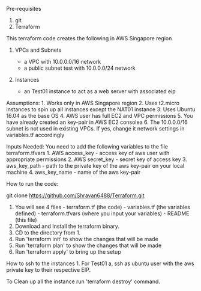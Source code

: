 Pre-requisites 

1. git
2. Terraform


This terraform code creates the following in AWS Singapore region

1. VPCs and Subnets
	- a VPC with 10.0.0.0/16 network
	- a public subnet test with 10.0.0.0/24 network


2. Instances
	- an Test01 instance to act as a web server with associated eip

Assumptions: 1. Works only in AWS Singapore region 2. Uses t2.micro instances to spin up all instances except the NAT01 instance 3. Uses Ubuntu 16.04 as the base OS 4. AWS user has full EC2 and VPC permissions 5. You have already created an key-pair in AWS EC2 consolea 6. The 10.0.0.0/16 subnet is not used in existing VPCs. If yes, change it network settings in variables.tf accordingly

Inputs Needed: You need to add the following variables to the file terraform.tfvars 1. AWS access_key - access key of aws user with appropriate permissions 2. AWS secret_key - secret key of access key 3. aws_key_path - path to the private key of the aws key-pair on your local machine 4. aws_key_name - name of the aws key-pair

How to run the code: 

git clone  https://github.com/Shravan6488/Terraform.git

1. You will see 4 files - terraform.tf (the code) - variables.tf (the variables defined) - terraform.tfvars (where you input your variables) - README (this file) 
2. Download and Install the terraform binary. 
3. CD to the directory from 1. 
4. Run 'terraform init' to show the changes that will be made 
5. Run 'terraform plan' to show the changes that will be made 
6. Run 'terraform apply' to bring up the setup 


How to ssh to the instances 1. For Test01 a, ssh as ubuntu user with the aws private key to their respective EIP.


To Clean up all the instance run 'terraform destroy' command.
